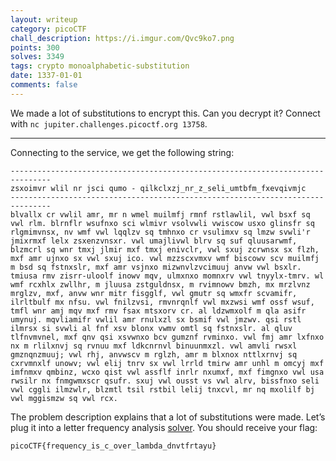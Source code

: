 ```yaml
---
layout: writeup
category: picoCTF
chall_description: https://i.imgur.com/Qvc9ko7.png
points: 300
solves: 3349
tags: crypto monoalphabetic-substitution
date: 1337-01-01
comments: false
---
```


We made a lot of substitutions to encrypt this. Can you decrypt it? Connect with `nc jupiter.challenges.picoctf.org 13758`.  

---

Connecting to the service, we get the following string:  
```
-------------------------------------------------------------------------------
zsxoimvr wlil nr jsci qumo - qilkclxzj_nr_z_seli_umtbfm_fxevqivmjc
-------------------------------------------------------------------------------
blvallx cr vwlil amr, mr n wmel muilmfj rmnf rstlawlil, vwl bsxf sq vwl rlm. blrnflr wsufnxo sci wlmivr vsolvwli vwiscow usxo glinsfr sq rlgmimvnsx, nv wmf vwl lqqlzv sq tmhnxo cr vsulimxv sq lmzw svwli'r jmixrmxf lelx zsxenzvnsxr. vwl umajlivwl blrv sq suf qluusarwmf, blzmcrl sq wnr tmxj jlmir mxf tmxj enivclr, vwl sxuj zcrwnsx sx flzh, mxf amr ujnxo sx vwl sxuj ico. vwl mzzscxvmxv wmf biscowv scv muilmfj m bsd sq fstnxslr, mxf amr vsjnxo mizwnvlzvcimuuj anvw vwl bsxlr. tmiusa rmv zisrr-uloolf inowv mqv, ulmxnxo momnxrv vwl tnyylx-tmrv. wl wmf rcxhlx zwllhr, m jluusa zstguldnsx, m rvimnowv bmzh, mx mrzlvnz mrglzv, mxf, anvw wnr mitr fisgglf, vwl gmutr sq wmxfr scvamifr, ilrltbulf mx nfsu. vwl fnilzvsi, rmvnrqnlf vwl mxzwsi wmf ossf wsuf, tmfl wnr amj mqv mxf rmv fsax mtsxorv cr. al ldzwmxolf m qla asifr umynuj. mqvliamifr vwlil amr rnulxzl sx bsmif vwl jmzwv. qsi rstl ilmrsx si svwli al fnf xsv blonx vwmv omtl sq fstnxslr. al qluv tlfnvmvnel, mxf qnv qsi xsvwnxo bcv gumznf rvminxo. vwl fmj amr lxfnxo nx m rlilxnvj sq rvnuu mxf ldkcnrnvl binuunmxzl. vwl amvli rwsxl gmznqnzmuuj; vwl rhj, anvwscv m rglzh, amr m blxnox nttlxrnvj sq cxrvmnxlf unowv; vwl elij tnrv sx vwl lrrld tmirw amr unhl m omcyj mxf imfnmxv qmbinz, wcxo qist vwl assflf inrlr nxumxf, mxf fimgnxo vwl usa rwsilr nx fnmgwmxscr qsufr. sxuj vwl ousst vs vwl alrv, bissfnxo seli vwl cggli ilmzwlr, blzmtl tsil rstbil lelij tnxcvl, mr nq mxolilf bj vwl mggismzw sq vwl rcx.
```

The problem description explains that a lot of substitutions were made. Let’s plug it into a letter frequency analysis [solver](https://www.guballa.de/substitution-solver). You should receive your flag:  

    picoCTF{frequency_is_c_over_lambda_dnvtfrtayu}

